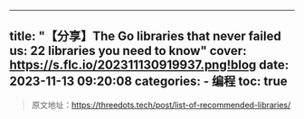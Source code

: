 ----
title: "【分享】The Go libraries that never failed us: 22 libraries you need to know"
cover: https://s.flc.io/202311130919937.png!blog
date: 2023-11-13 09:20:08
categories: 
    - 编程
toc: true
----

> 原文地址：https://threedots.tech/post/list-of-recommended-libraries/